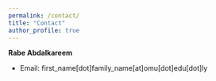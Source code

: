```yaml
---
permalink: /contact/
title: "Contact"
author_profile: true
---
```


**Rabe Abdalkareem**  
* Email: first_name[dot]family_name[at]omu[dot]edu[dot]ly
         



